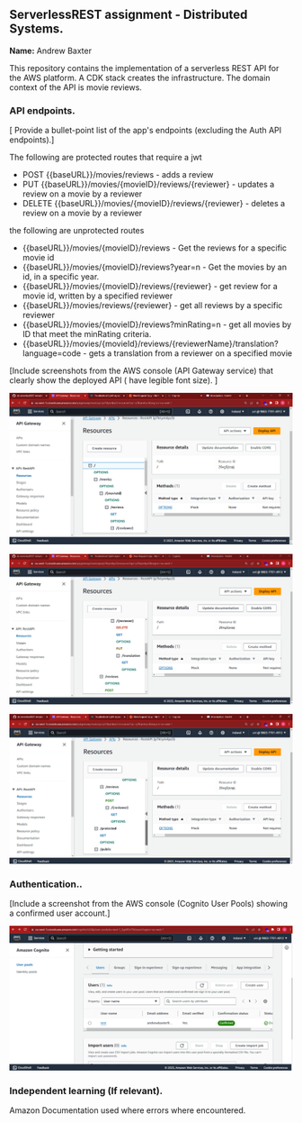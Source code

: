 ## ServerlessREST assignment - Distributed Systems.

__Name:__ Andrew Baxter

This repository contains the implementation of a serverless REST API for the AWS platform. A CDK stack creates the infrastructure. The domain context of the API is movie reviews.

### API endpoints.

[ Provide a bullet-point list of the app's endpoints (excluding the Auth API endpoints).]

The following are protected routes that require a jwt
+ POST {{baseURL}}/movies/reviews - adds a review
+ PUT {{baseURL}}/movies/{movieID}/reviews/{reviewer} - updates a review on a movie by a reviewer
+ DELETE {{baseURL}}/movies/{movieID}/reviews/{reviewer} - deletes a review on a movie by a reviewer

the following are unprotected routes

+ {{baseURL}}/movies/{movieID}/reviews - Get the reviews for a specific movie id
+ {{baseURL}}/movies/{movieID}/reviews?year=n - Get the movies by an id, in a specific year.
+ {{baseURL}}/movies/{movieID}/reviews/{reviewer} - get review for a movie id, written by a specified reviewer
+ {{baseURL}}/movies/reviews/{reviewer} -  get all reviews by a specific reviewer
+ {{baseURL}}/movies/{movieID}/reviews?minRating=n -  get all movies by ID that meet the minRating criteria.
+ {{baseURL}}/movies/{movieId}/reviews/{reviewerName}/translation?language=code - gets a translation from a reviewer on a specified movie


[Include screenshots from the AWS console (API Gateway service) that clearly show the deployed API ( have legible font size). ]

![](/images/api1.png)

![](/images/api2.png)

![](/images/api3.png)

### Authentication..

[Include a screenshot from the AWS console (Cognito User Pools) showing a confirmed user account.]

![](/images/userpool.png)

### Independent learning (If relevant).

Amazon Documentation used where errors where encountered.



